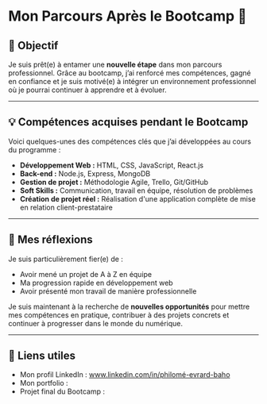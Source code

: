 # Mon Parcours Après le Bootcamp 🚀

## 🎯 Objectif

Je suis prêt(e) à entamer une **nouvelle étape** dans mon parcours professionnel. Grâce au bootcamp, j’ai renforcé mes compétences, gagné en confiance et je suis motivé(e) à intégrer un environnement professionnel où je pourrai continuer à apprendre et à évoluer.

---

## 💡 Compétences acquises pendant le Bootcamp

Voici quelques-unes des compétences clés que j’ai développées au cours du programme :

- **Développement Web :** HTML, CSS, JavaScript, React.js
- **Back-end :** Node.js, Express, MongoDB
- **Gestion de projet :** Méthodologie Agile, Trello, Git/GitHub
- **Soft Skills :** Communication, travail en équipe, résolution de problèmes
- **Création de projet réel :** Réalisation d'une application complète de mise en relation client-prestataire

---

## 💭 Mes réflexions

Je suis particulièrement fier(e) de :
- Avoir mené un projet de A à Z en équipe
- Ma progression rapide en développement web
- Avoir présenté mon travail de manière professionnelle

Je suis maintenant à la recherche de **nouvelles opportunités** pour mettre mes compétences en pratique, contribuer à des projets concrets et continuer à progresser dans le monde du numérique.

---

## 🔗 Liens utiles

- Mon profil LinkedIn : www.linkedin.com/in/philomé-evrard-baho
- Mon portfolio : 
- Projet final du Bootcamp : 

